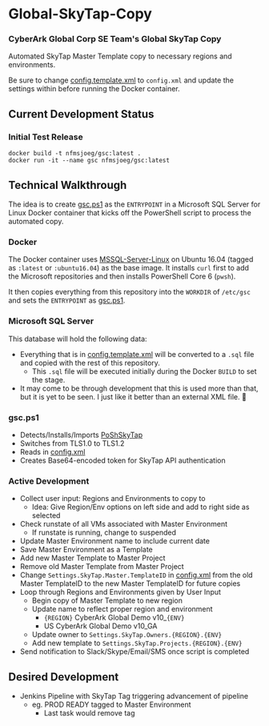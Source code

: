 # Global-SkyTap-Copy

### CyberArk Global Corp SE Team's Global SkyTap Copy

Automated SkyTap Master Template copy to necessary regions and environments.

Be sure to change [config.template.xml](config.template.xml) to `config.xml` and update the settings within before running the Docker container.

## Current Development Status

### Initial Test Release

```docker
docker build -t nfmsjoeg/gsc:latest .
docker run -it --name gsc nfmsjoeg/gsc:latest
```

## Technical Walkthrough

The idea is to create [gsc.ps1](gsc.ps1) as the `ENTRYPOINT` in a Microsoft SQL Server for Linux Docker container that kicks off the PowerShell script to process the automated copy.

### Docker

The Docker container uses [MSSQL-Server-Linux](https://hub.docker.com/r/microsoft/mssql-server-linux) on Ubuntu 16.04 (tagged as `:latest` or `:ubuntu16.04`) as the base image.  It installs `curl` first to add the Microsoft repositories and then installs PowerShell Core 6 (`pwsh`).

It then copies everything from this repository into the `WORKDIR` of `/etc/gsc` and sets the `ENTRYPOINT` as [gsc.ps1](gsc.ps1).

### Microsoft SQL Server

This database will hold the following data:

* Everything that is in [config.template.xml](config.template.xml) will be converted to a `.sql` file and copied with the rest of this repository.
  * This `.sql` file will be executed initially during the Docker `BUILD` to set the stage.
* It may come to be through development that this is used more than that, but it is yet to be seen.  I just like it better than an external XML file. :metal:

### gsc.ps1

* Detects/Installs/Imports [PoShSkyTap](https://www.powershellgallery.com/Packages/PoShSkyTap)
* Switches from TLS1.0 to TLS1.2
* Reads in [config.xml](config.xml)
* Creates Base64-encoded token for SkyTap API authentication

### Active Development

* Collect user input: Regions and Environments to copy to
  * Idea: Give Region/Env options on left side and add to right side as selected
* Check runstate of all VMs associated with Master Environment
  * If runstate is running, change to suspended
* Update Master Environment name to include current date
* Save Master Environment as a Template
* Add new Master Template to Master Project
* Remove old Master Template from Master Project
* Change `Settings.SkyTap.Master.TemplateID` in [config.xml](config.xml) from the old Master TemplateID to the new Master TemplateID for future copies
* Loop through Regions and Environments given by User Input
  * Begin copy of Master Template to new region
  * Update name to reflect proper region and environment
    * `{REGION}` CyberArk Global Demo v10_`{ENV}`
    * US CyberArk Global Demo v10_GA
  * Update owner to `Settings.SkyTap.Owners.{REGION}.{ENV}`
  * Add new template to `Settings.SkyTap.Projects.{REGION}.{ENV}`
* Send notification to Slack/Skype/Email/SMS once script is completed

## Desired Development

* Jenkins Pipeline with SkyTap Tag triggering advancement of pipeline
  * eg. PROD READY tagged to Master Environment
    * Last task would remove tag